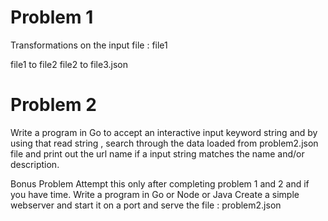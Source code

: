 
# Problem 1
Transformations on the input file : file1

file1 to file2
file2 to file3.json

# Problem 2
Write a program in Go to accept an interactive input keyword string and by using that read string , search through the data loaded from problem2.json file and print out the url name if a input string matches the name and/or description.

Bonus Problem
Attempt this only after completing problem 1 and 2 and if you have time. Write a program in Go or Node or Java Create a simple webserver and start it on a port and serve the file : problem2.json
